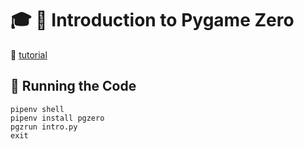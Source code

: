 # :mortar_board: :snake: Introduction to Pygame Zero

:link: [tutorial](https://pygame-zero.readthedocs.io/en/stable/introduction.html)

## :bookmark_tabs: Running the Code

```shell
pipenv shell
pipenv install pgzero
pgzrun intro.py
exit
```
